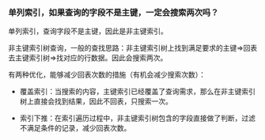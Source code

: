 ### 单列索引，如果查询的字段不是主键，一定会搜索两次吗？

单列索引，查询字段不是主键，因此是非主键索引。

非主键索引树查询，一般的查找思路：非主键索引树上找到满足要求的主键=>回表去主键索引树=>找对应的行数据。因此会搜索两次。

有两种优化，能够减少回表次数的措施（有机会减少搜索次数）：

- 覆盖索引：当搜索的内容，主键索引已经覆盖了查询需求，那么在非主键索引树上直接会找到结果，因此不回表，只搜索一次。

- 索引下推：在索引遍历过程中，非主键索引树包含的字段直接做了判断，过滤不满足条件的记录，减少回表次数。